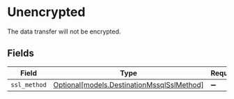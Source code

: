 # Unencrypted

The data transfer will not be encrypted.


## Fields

| Field                                                                                | Type                                                                                 | Required                                                                             | Description                                                                          |
| ------------------------------------------------------------------------------------ | ------------------------------------------------------------------------------------ | ------------------------------------------------------------------------------------ | ------------------------------------------------------------------------------------ |
| `ssl_method`                                                                         | [Optional[models.DestinationMssqlSslMethod]](../models/destinationmssqlsslmethod.md) | :heavy_minus_sign:                                                                   | N/A                                                                                  |